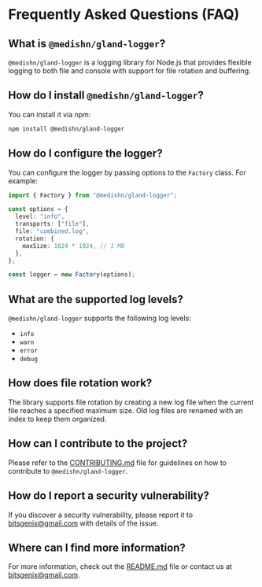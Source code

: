 # Frequently Asked Questions (FAQ)

## What is `@medishn/gland-logger`?

`@medishn/gland-logger` is a logging library for Node.js that provides flexible logging to both file and console with support for file rotation and buffering.

## How do I install `@medishn/gland-logger`?

You can install it via npm:

```bash
npm install @medishn/gland-logger
```

## How do I configure the logger?

You can configure the logger by passing options to the `Factory` class. For example:

```typescript
import { Factory } from "@medishn/gland-logger";

const options = {
  level: "info",
  transports: ["file"],
  file: "combined.log",
  rotation: {
    maxSize: 1024 * 1024, // 1 MB
  },
};

const logger = new Factory(options);
```

## What are the supported log levels?

`@medishn/gland-logger` supports the following log levels:

- `info`
- `warn`
- `error`
- `debug`

## How does file rotation work?

The library supports file rotation by creating a new log file when the current file reaches a specified maximum size. Old log files are renamed with an index to keep them organized.

## How can I contribute to the project?

Please refer to the [CONTRIBUTING.md](CONTRIBUTING.md) file for guidelines on how to contribute to `@medishn/gland-logger`.

## How do I report a security vulnerability?

If you discover a security vulnerability, please report it to [bitsgenix@gmail.com](mailto:bitsgenix@gmail.com) with details of the issue.

## Where can I find more information?

For more information, check out the [README.md](../README.md) file or contact us at [bitsgenix@gmail.com](mailto:bitsgenix@gmail.com).
